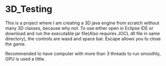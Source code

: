 # 3D_Testing
This is a project where I am creating a 3D java engine from scratch without many 3D classes, because why not. To use either open in Eclipse IDE or download and run the executable jar file(Also requires JOCL dll file in same directory), the controls are wasd and space bar. Escape allows you to close the game.

Recommended to have computer with more than 3 threads to run smoothly, GPU is used a little.
